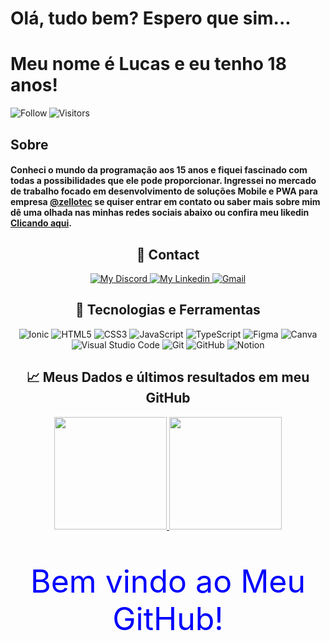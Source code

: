 
<!--
**luxcasgomes/luxcasgomes** is a ✨ _special_ ✨ repository because its `README.md` (this file) appears on your GitHub profile.

Here are some ideas to get you started:

- 🔭 I’m currently working on ...
- 🌱 I’m currently learning ...
- 👯 I’m looking to collaborate on ...
- 🤔 I’m looking for help with ...
- 💬 Ask me about ...
- 📫 How to reach me: ...
- 😄 Pronouns: ...
- ⚡ Fun fact: ...
-->



# Olá, tudo bem? Espero que sim...  
# Meu nome é Lucas e eu tenho 18 anos!

<p align="left">
    <div align="center">
        <a href="https://github.com/luxcasgomes?tab=followers">
            <img align="left" alt="Follow" src="https://img.shields.io/github/followers/luxcasgomes?style=flat&amp;logo=github&amp;label=followers&amp;color=2D76BF">
            <img align="left" alt="Visitors" src="https://visitor-badge.glitch.me/badge?page_id=luxcasgomes.visitor-badge">
        </a>
    </div>
</p>
<br>
<h2>Sobre</h2>
<h4>
Conheci o mundo da programação aos 15 anos e fiquei fascinado com todas a possibilidades que ele pode proporcionar. Ingressei no mercado de trabalho focado em desenvolvimento de soluções Mobile e PWA para empresa <a href="https://github.com/zellotec" alt="Zello tec">@zellotec</a> se quiser entrar em contato ou saber mais sobre mim dê uma olhada nas minhas redes sociais abaixo ou confira meu likedin <a href="https://www.linkedin.com/in/lucas-gomes-929098204/">Clicando aqui</a>.
</h4>

<div align="center">
    <h2>👤 Contact</h2>
</div>
<p align="center">
    <a href="https://discord.com/">
        <img alt="My Discord" src="https://img.shields.io/static/v1?style=flat-square&logo=discord&label=Discord&message=luxcasgomes%238639&color=62b4ef">
    </a>
    <a href="https://www.linkedin.com/in/lucas-gomes-929098204/">
        <img alt="My Linkedin" src="https://img.shields.io/static/v1?style=flat-square&logo=linkedin&label=Linkedin&message=luxcasgomes&color=62b4ef">
    </a>
    <a href="mailto:luxcas.gomes@gmail.com">
        <img alt="Gmail" src="https://img.shields.io/static/v1?style=flat-square&logo=gmail&label=Gmail&message=luxcas.gomes@gmail.com&color=62b4ef">
    </a>
</p>

<div align="center">
    <h2>📑 Tecnologias e Ferramentas</h2>
    <p align="center">
        <img alt="Ionic" src="https://img.shields.io/badge/ionic-%23000000.svg?style=for-the-badge&logo=ionic&logoColor=white"/>
        <img alt="HTML5" src="https://img.shields.io/badge/html5-%23E34F26.svg?style=for-the-badge&logo=html5&logoColor=white"/>
        <img alt="CSS3" src="https://img.shields.io/badge/css3-%231572B6.svg?style=for-the-badge&logo=css3&logoColor=white"/>
        <img alt="JavaScript" src="https://img.shields.io/badge/javascript-%23323330.svg?style=for-the-badge&logo=javascript&logoColor=%23F7DF1E"/>
        <img alt="TypeScript" src="https://img.shields.io/badge/typescript-%23007ACC.svg?style=for-the-badge&logo=typescript&logoColor=white"/>
        <img alt="Figma" src="https://img.shields.io/badge/figma-%23F24E1E.svg?style=for-the-badge&logo=figma&logoColor=white"/>
        <img alt="Canva" src="https://img.shields.io/badge/Canva-%2300C4CC.svg?style=for-the-badge&logo=Canva&logoColor=white"/>
        <img alt="Visual Studio Code" src="https://img.shields.io/badge/VisualStudioCode-0078d7.svg?style=for-the-badge&logo=visual-studio-code&logoColor=white"/>
        <img alt="Git" src="https://img.shields.io/badge/git-%23F05033.svg?style=for-the-badge&logo=git&logoColor=white"/>
        <img alt="GitHub" src="https://img.shields.io/badge/github-%23121011.svg?style=for-the-badge&logo=github&logoColor=white"/>
        <img alt="Notion" src="https://img.shields.io/badge/Notion-%23000000.svg?style=for-the-badge&logo=notion&logoColor=white"/>
    </p>
</div>

<div align="center">
    <h2>📈 Meus Dados e últimos resultados em meu GitHub</h2>
</div>

<p align="center">
  <a href="https://github.com/luxcasgomes/">
    <img height="180em" src="https://github-readme-stats.vercel.app/api?username=luxcasgomes&show_icons=true&theme=react&line_height=27&title_color=fffff1&bg_color=DEG,62b4ef,f0743e" style="max-width:100%;">
    <img height="180em" src="https://github-readme-stats.vercel.app/api/top-langs/?username=luxcasgomes&layout=compact&theme=react&line_height=27&title_color=fffff1&bg_color=DEG,62b4ef,f0743e" style="max-width:100%;">
  </a>
</p>

<div align="center">
    <p style="color: blue; font-size: 50px;">Bem vindo ao Meu GitHub!</p>
<div>

